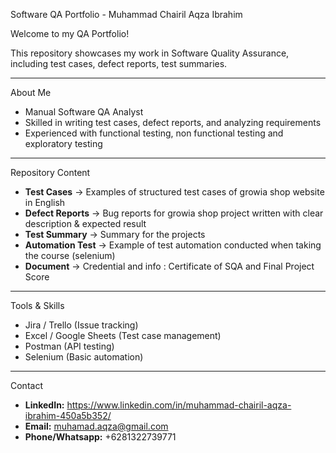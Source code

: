Software QA Portfolio - Muhammad Chairil Aqza Ibrahim

Welcome to my QA Portfolio!

This repository showcases my work in Software Quality Assurance, including test cases, defect reports, test summaries.

---

About Me
- Manual Software QA Analyst  
- Skilled in writing test cases, defect reports, and analyzing requirements  
- Experienced with functional testing, non functional  testing and exploratory testing  

---

Repository Content
- **Test Cases** → Examples of structured test cases of growia shop website in English  
- **Defect Reports** → Bug reports for growia shop project written with clear description & expected result  
- **Test Summary** → Summary for the projects
- **Automation Test** → Example of test automation conducted when taking the course (selenium)
- **Document** → Credential and info : Certificate of SQA and Final Project Score
  
---

Tools & Skills
- Jira / Trello (Issue tracking)  
- Excel / Google Sheets (Test case management)  
- Postman (API testing)  
- Selenium (Basic automation)  

---

Contact
- **LinkedIn:** https://www.linkedin.com/in/muhammad-chairil-aqza-ibrahim-450a5b352/  
- **Email:** muhamad.aqza@gmail.com
- **Phone/Whatsapp:** +6281322739771
